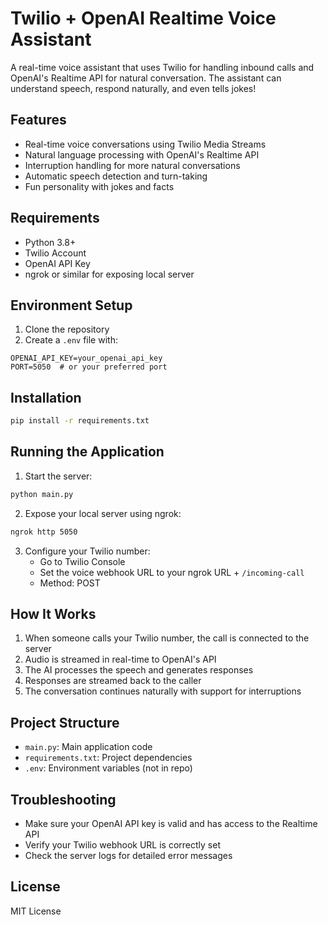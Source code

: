 # Twilio + OpenAI Realtime Voice Assistant

A real-time voice assistant that uses Twilio for handling inbound calls and OpenAI's Realtime API for natural conversation. The assistant can understand speech, respond naturally, and even tells jokes!

## Features

- Real-time voice conversations using Twilio Media Streams
- Natural language processing with OpenAI's Realtime API
- Interruption handling for more natural conversations
- Automatic speech detection and turn-taking
- Fun personality with jokes and facts

## Requirements

- Python 3.8+
- Twilio Account
- OpenAI API Key
- ngrok or similar for exposing local server

## Environment Setup

1. Clone the repository
2. Create a `.env` file with:
```
OPENAI_API_KEY=your_openai_api_key
PORT=5050  # or your preferred port
```

## Installation

```bash
pip install -r requirements.txt
```

## Running the Application

1. Start the server:
```bash
python main.py
```

2. Expose your local server using ngrok:
```bash
ngrok http 5050
```

3. Configure your Twilio number:
   - Go to Twilio Console
   - Set the voice webhook URL to your ngrok URL + `/incoming-call`
   - Method: POST

## How It Works

1. When someone calls your Twilio number, the call is connected to the server
2. Audio is streamed in real-time to OpenAI's API
3. The AI processes the speech and generates responses
4. Responses are streamed back to the caller
5. The conversation continues naturally with support for interruptions

## Project Structure

- `main.py`: Main application code
- `requirements.txt`: Project dependencies
- `.env`: Environment variables (not in repo)

## Troubleshooting

- Make sure your OpenAI API key is valid and has access to the Realtime API
- Verify your Twilio webhook URL is correctly set
- Check the server logs for detailed error messages

## License

MIT License
